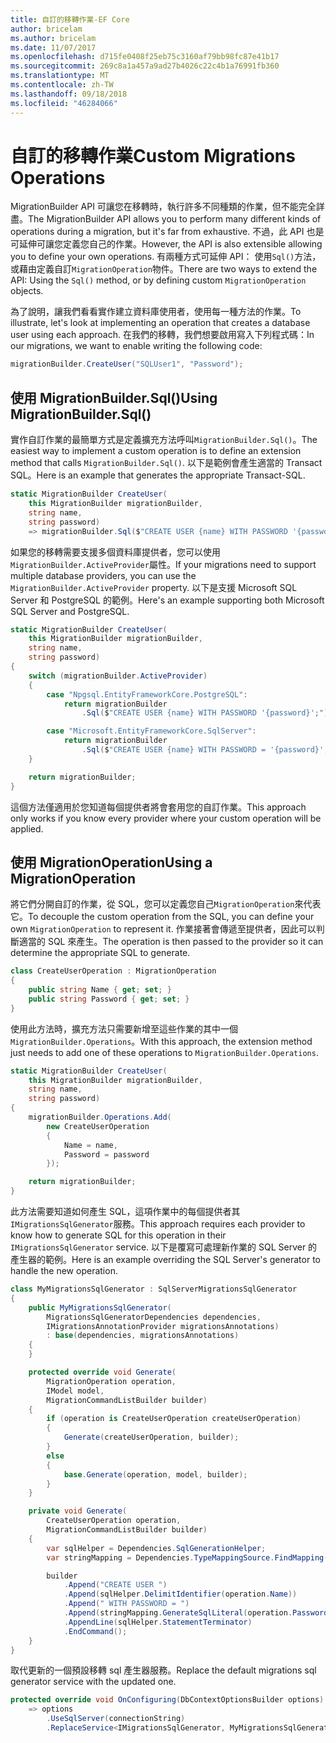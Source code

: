 ```yaml
---
title: 自訂的移轉作業-EF Core
author: bricelam
ms.author: bricelam
ms.date: 11/07/2017
ms.openlocfilehash: d715fe0408f25eb75c3160af79bb98fc87e41b17
ms.sourcegitcommit: 269c8a1a457a9ad27b4026c22c4b1a76991fb360
ms.translationtype: MT
ms.contentlocale: zh-TW
ms.lasthandoff: 09/18/2018
ms.locfileid: "46284066"
---
```

<a name="custom-migrations-operations"></a><span data-ttu-id="a055f-102">自訂的移轉作業</span><span class="sxs-lookup"><span data-stu-id="a055f-102">Custom Migrations Operations</span></span>
============================
<span data-ttu-id="a055f-103">MigrationBuilder API 可讓您在移轉時，執行許多不同種類的作業，但不能完全詳盡。</span><span class="sxs-lookup"><span data-stu-id="a055f-103">The MigrationBuilder API allows you to perform many different kinds of operations during a migration, but it's far from exhaustive.</span></span> <span data-ttu-id="a055f-104">不過，此 API 也是可延伸可讓您定義您自己的作業。</span><span class="sxs-lookup"><span data-stu-id="a055f-104">However, the API is also extensible allowing you to define your own operations.</span></span> <span data-ttu-id="a055f-105">有兩種方式可延伸 API： 使用`Sql()`方法，或藉由定義自訂`MigrationOperation`物件。</span><span class="sxs-lookup"><span data-stu-id="a055f-105">There are two ways to extend the API: Using the `Sql()` method, or by defining custom `MigrationOperation` objects.</span></span>

<span data-ttu-id="a055f-106">為了說明，讓我們看看實作建立資料庫使用者，使用每一種方法的作業。</span><span class="sxs-lookup"><span data-stu-id="a055f-106">To illustrate, let's look at implementing an operation that creates a database user using each approach.</span></span> <span data-ttu-id="a055f-107">在我們的移轉，我們想要啟用寫入下列程式碼：</span><span class="sxs-lookup"><span data-stu-id="a055f-107">In our migrations, we want to enable writing the following code:</span></span>

``` csharp
migrationBuilder.CreateUser("SQLUser1", "Password");
```

<a name="using-migrationbuildersql"></a><span data-ttu-id="a055f-108">使用 MigrationBuilder.Sql()</span><span class="sxs-lookup"><span data-stu-id="a055f-108">Using MigrationBuilder.Sql()</span></span>
----------------------------
<span data-ttu-id="a055f-109">實作自訂作業的最簡單方式是定義擴充方法呼叫`MigrationBuilder.Sql()`。</span><span class="sxs-lookup"><span data-stu-id="a055f-109">The easiest way to implement a custom operation is to define an extension method that calls `MigrationBuilder.Sql()`.</span></span>
<span data-ttu-id="a055f-110">以下是範例會產生適當的 Transact SQL。</span><span class="sxs-lookup"><span data-stu-id="a055f-110">Here is an example that generates the appropriate Transact-SQL.</span></span>

``` csharp
static MigrationBuilder CreateUser(
    this MigrationBuilder migrationBuilder,
    string name,
    string password)
    => migrationBuilder.Sql($"CREATE USER {name} WITH PASSWORD '{password}';");
```

<span data-ttu-id="a055f-111">如果您的移轉需要支援多個資料庫提供者，您可以使用`MigrationBuilder.ActiveProvider`屬性。</span><span class="sxs-lookup"><span data-stu-id="a055f-111">If your migrations need to support multiple database providers, you can use the `MigrationBuilder.ActiveProvider` property.</span></span> <span data-ttu-id="a055f-112">以下是支援 Microsoft SQL Server 和 PostgreSQL 的範例。</span><span class="sxs-lookup"><span data-stu-id="a055f-112">Here's an example supporting both Microsoft SQL Server and PostgreSQL.</span></span>

``` csharp
static MigrationBuilder CreateUser(
    this MigrationBuilder migrationBuilder,
    string name,
    string password)
{
    switch (migrationBuilder.ActiveProvider)
    {
        case "Npgsql.EntityFrameworkCore.PostgreSQL":
            return migrationBuilder
                .Sql($"CREATE USER {name} WITH PASSWORD '{password}';");

        case "Microsoft.EntityFrameworkCore.SqlServer":
            return migrationBuilder
                .Sql($"CREATE USER {name} WITH PASSWORD = '{password}';");
    }

    return migrationBuilder;
}
```

<span data-ttu-id="a055f-113">這個方法僅適用於您知道每個提供者將會套用您的自訂作業。</span><span class="sxs-lookup"><span data-stu-id="a055f-113">This approach only works if you know every provider where your custom operation will be applied.</span></span>

<a name="using-a-migrationoperation"></a><span data-ttu-id="a055f-114">使用 MigrationOperation</span><span class="sxs-lookup"><span data-stu-id="a055f-114">Using a MigrationOperation</span></span>
---------------------------
<span data-ttu-id="a055f-115">將它們分開自訂的作業，從 SQL，您可以定義您自己`MigrationOperation`來代表它。</span><span class="sxs-lookup"><span data-stu-id="a055f-115">To decouple the custom operation from the SQL, you can define your own `MigrationOperation` to represent it.</span></span> <span data-ttu-id="a055f-116">作業接著會傳遞至提供者，因此可以判斷適當的 SQL 來產生。</span><span class="sxs-lookup"><span data-stu-id="a055f-116">The operation is then passed to the provider so it can determine the appropriate SQL to generate.</span></span>

``` csharp
class CreateUserOperation : MigrationOperation
{
    public string Name { get; set; }
    public string Password { get; set; }
}
```

<span data-ttu-id="a055f-117">使用此方法時，擴充方法只需要新增至這些作業的其中一個`MigrationBuilder.Operations`。</span><span class="sxs-lookup"><span data-stu-id="a055f-117">With this approach, the extension method just needs to add one of these operations to `MigrationBuilder.Operations`.</span></span>

``` csharp
static MigrationBuilder CreateUser(
    this MigrationBuilder migrationBuilder,
    string name,
    string password)
{
    migrationBuilder.Operations.Add(
        new CreateUserOperation
        {
            Name = name,
            Password = password
        });

    return migrationBuilder;
}
```

<span data-ttu-id="a055f-118">此方法需要知道如何產生 SQL，這項作業中的每個提供者其`IMigrationsSqlGenerator`服務。</span><span class="sxs-lookup"><span data-stu-id="a055f-118">This approach requires each provider to know how to generate SQL for this operation in their `IMigrationsSqlGenerator` service.</span></span> <span data-ttu-id="a055f-119">以下是覆寫可處理新作業的 SQL Server 的產生器的範例。</span><span class="sxs-lookup"><span data-stu-id="a055f-119">Here is an example overriding the SQL Server's generator to handle the new operation.</span></span>

``` csharp
class MyMigrationsSqlGenerator : SqlServerMigrationsSqlGenerator
{
    public MyMigrationsSqlGenerator(
        MigrationsSqlGeneratorDependencies dependencies,
        IMigrationsAnnotationProvider migrationsAnnotations)
        : base(dependencies, migrationsAnnotations)
    {
    }

    protected override void Generate(
        MigrationOperation operation,
        IModel model,
        MigrationCommandListBuilder builder)
    {
        if (operation is CreateUserOperation createUserOperation)
        {
            Generate(createUserOperation, builder);
        }
        else
        {
            base.Generate(operation, model, builder);
        }
    }

    private void Generate(
        CreateUserOperation operation,
        MigrationCommandListBuilder builder)
    {
        var sqlHelper = Dependencies.SqlGenerationHelper;
        var stringMapping = Dependencies.TypeMappingSource.FindMapping(typeof(string));

        builder
            .Append("CREATE USER ")
            .Append(sqlHelper.DelimitIdentifier(operation.Name))
            .Append(" WITH PASSWORD = ")
            .Append(stringMapping.GenerateSqlLiteral(operation.Password))
            .AppendLine(sqlHelper.StatementTerminator)
            .EndCommand();
    }
}
```

<span data-ttu-id="a055f-120">取代更新的一個預設移轉 sql 產生器服務。</span><span class="sxs-lookup"><span data-stu-id="a055f-120">Replace the default migrations sql generator service with the updated one.</span></span>

``` csharp
protected override void OnConfiguring(DbContextOptionsBuilder options)
    => options
        .UseSqlServer(connectionString)
        .ReplaceService<IMigrationsSqlGenerator, MyMigrationsSqlGenerator>();
```
